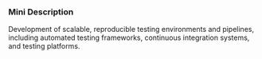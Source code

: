 ### Mini Description

Development of scalable, reproducible testing environments and pipelines, including automated testing frameworks, continuous integration systems, and testing platforms.
